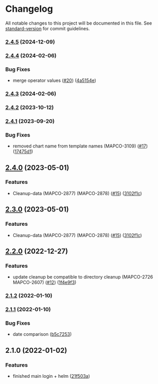 # Changelog

All notable changes to this project will be documented in this file. See [standard-version](https://github.com/conventional-changelog/standard-version) for commit guidelines.

### [2.4.5](https://github.com/MapColonies/exporter-cleanup/compare/v2.4.4...v2.4.5) (2024-12-09)

### [2.4.4](https://github.com/MapColonies/exporter-cleanup/compare/v2.4.3...v2.4.4) (2024-02-06)


### Bug Fixes

* merge operator values ([#20](https://github.com/MapColonies/exporter-cleanup/issues/20)) ([4a5154e](https://github.com/MapColonies/exporter-cleanup/commit/4a5154e4571b1bbe374adf19ce7122e7733017e6))

### [2.4.3](https://github.com/MapColonies/exporter-cleanup/compare/v2.4.2...v2.4.3) (2024-02-06)

### [2.4.2](https://github.com/MapColonies/exporter-cleanup/compare/v2.4.1...v2.4.2) (2023-10-12)

### [2.4.1](https://github.com/MapColonies/exporter-cleanup/compare/v2.4.0...v2.4.1) (2023-09-20)


### Bug Fixes

* removed chart name from template names (MAPCO-3109) ([#17](https://github.com/MapColonies/exporter-cleanup/issues/17)) ([17475d1](https://github.com/MapColonies/exporter-cleanup/commit/17475d1cc3311ee608225c53fcfcd1f2f63fd9f1))

## [2.4.0](https://github.com/MapColonies/exporter-cleanup/compare/v2.2.0...v2.4.0) (2023-05-01)


### Features

* Cleanup-data (MAPCO-2877) (MAPCO-2878) ([#15](https://github.com/MapColonies/exporter-cleanup/issues/15)) ([3102f1c](https://github.com/MapColonies/exporter-cleanup/commit/3102f1c856124644126a91f9b9cf87e15b3053ee))

## [2.3.0](https://github.com/MapColonies/exporter-cleanup/compare/v2.2.0...v2.3.0) (2023-05-01)


### Features

* Cleanup-data (MAPCO-2877) (MAPCO-2878) ([#15](https://github.com/MapColonies/exporter-cleanup/issues/15)) ([3102f1c](https://github.com/MapColonies/exporter-cleanup/commit/3102f1c856124644126a91f9b9cf87e15b3053ee))

## [2.2.0](https://github.com/MapColonies/exporter-cleanup/compare/v2.1.2...v2.2.0) (2022-12-27)


### Features

* update cleanup be compatible to directory cleanup (MAPCO-2726 MAPCO-2607) ([#12](https://github.com/MapColonies/exporter-cleanup/issues/12)) ([1f4e9f3](https://github.com/MapColonies/exporter-cleanup/commit/1f4e9f37c0745f1aa74cf6baf398913e92da7872))

### [2.1.2](https://github.com/MapColonies/exporter-cleanup/compare/v2.1.1...v2.1.2) (2022-01-10)

### [2.1.1](https://github.com/MapColonies/exporter-cleanup/compare/v2.1.0...v2.1.1) (2022-01-10)


### Bug Fixes

* date comparison ([b5c7253](https://github.com/MapColonies/exporter-cleanup/commit/b5c72534da245ee2ee1271ff273e578a201d0964))

## 2.1.0 (2022-01-02)


### Features

* finished main login + helm ([21f503a](https://github.com/MapColonies/exporter-cleanup/commit/21f503afb48d7470ac28bc1e27c0daeb424d61bc))
